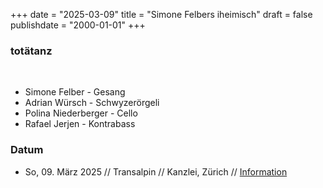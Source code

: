 +++
date = "2025-03-09"
title = "Simone Felbers iheimisch"
draft = false
publishdate = "2000-01-01"
+++
### totätanz
<br>

* Simone Felber - Gesang
* Adrian Würsch - Schwyzerörgeli
* Polina Niederberger - Cello
* Rafael Jerjen - Kontrabass

### Datum

* So, 09. März 2025 // Transalpin // Kanzlei, Zürich // [Information](https://www.transalpin.live/)
